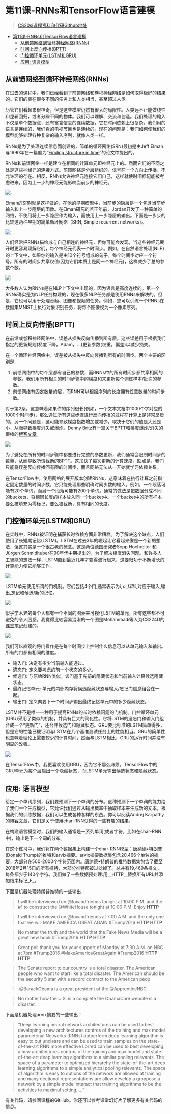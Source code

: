 # 第11课-RNNs和TensorFlow语言建模

> [CS20si课程资料和代码Github地址](https://github.com/cnscott/Stanford-CS20si)

<!-- TOC -->

- [第11课-RNNs和TensorFlow语言建模](#第11课-rnns和tensorflow语言建模)
    - [从前馈网络到循环神经网络(RNNs)](#从前馈网络到循环神经网络rnns)
    - [时间上反向传播(BPTT)](#时间上反向传播bptt)
    - [门控循环单元(LSTM和GRU)](#门控循环单元lstm和gru)
    - [应用: 语言模型](#应用-语言模型)

<!-- /TOC -->

## 从前馈网络到循环神经网络(RNNs)

在过去的课程中，我们已经看到了前馈网络和卷积神经网络是如何取得极好的结果的。它们的表在很多不同的任务上和人类相当，甚至超过人类。

尽管它们看起来很神奇，但是这些模型仍然有很大的局限性。人类远不止能做线性和逻辑回归，或者分辨不同的物体。我们可以理解、交流和创造。我们处理的输入不仅是单个数据点，还有富含信息的连续数据，它在时间依赖上很复杂。我们用的语言是连续的，我们看的电视节目也是连续的。现在的问题是：我们如何使我们的模型能够处理各种复杂的输入序列，就像人类一样。

RNNs是为了处理连续信息而创建的，简单的循环网络(SRN)最初是由Jeff Elman与1990年在一篇题为“[Finding structure in time](https://onlinelibrary.wiley.com/doi/abs/10.1207/s15516709cog1402_1)”的论文中提出的。

RNNs和前馈网络一样是建立在相同的计算单元即神经元上的。然而它们的不同之处是这些神经元的连接方式。前馈网络是分层组织的，信号在一个方向上传播，不允许环的存在。相反，RNNs允许神经元连接它们自己，这样就使时间标记能被考虑进来，因为上一步的神经元能影响当前步的神经元。

![](http://images.cnblogs.com/cnblogs_com/tech0ne/1247403/o_RNNs-Contrast.jpg)

Elman的SRN就是这样做的，在他的早期模型中，当前步的隐层是一个包含当前步输入和上一步隐层的函数。在Elman研究的若干年前，Jordan开发了一种简单的网络，不使用将上一步隐层作为输入，而使用上一步隐层的输出。下面是一步步的比较这两种早期的简单循环网络（SRN, Simple recurrent networks）。

![](http://images.cnblogs.com/cnblogs_com/tech0ne/1247403/o_SRN-Contrast.jpg)

人们经常把RNNs描绘成与自己相连的神经元，但你可能会发现，当这些神经元展开时更容易理解它们，每个神经元代表一个时间步。例如，在自然语言处理(NLP)的上下文中，如果你的输入是由10个符号组成的句子，每个时间步对应一个符号。所有的时间步共享权值(因为它们本质上是同一个神经元)，这样减少了总的参数个数。

![](http://images.cnblogs.com/cnblogs_com/tech0ne/1247403/o_RNNs-Neuron.jpg)

大多数人认为RNNs是在NLP上下文中出现的，因为语言是高度连续的。第一个RNNs确实是为NLP任务构建的，现在很多NLP任务都是使用RNNs来解决的。但是，它也可以用于处理音频、图像和视频的任务。例如，您可以训练一个RNNs在数据集MNIST上执行对象识别任务，将每个图像视为一个像素序列。

## 时间上反向传播(BPTT)
在前馈或卷积神经网络中，误差从损失反向传播到所有层。这些误差用于根据我们指定的更新规则(梯度下降，Adam，…)更新参数(权重，偏差)以减少损失。

在一个循环神经网络中，误差被从损失中反向传播到所有的时间步。两个主要的区别是:

1. 前馈网络中的每个层都有自己的参数，而RNNs中的所有时间步都共享相同的参数。我们用所有相关的时间步骤中的梯度和来更新每个训练样本/批次的参数。
2. 前馈网络有固定数量的层，而RNN可以根据序列的长度拥有任意数量的时间步数。

对于第2条，这意味着如果你的序列很长(例如，一个文本文档中1000个字对应的1000个时间步)，那么通过所有这些步骤进行反向传播的过程在计算上是非常昂贵的。另一个问题是，这可能导致梯度指数增加或减少，取决于它们的值是大还是小，从而导致梯度消失或爆炸。Denny Britz有一篇关于BPTT和梯度爆炸/消失的很棒的[博客文章](http://www.wildml.com/2015/10/recurrent-neural-networks-tutorial-part-3-backpropagation-through-time-and-vanishing-gradients/)。

![](http://images.cnblogs.com/cnblogs_com/tech0ne/1247403/o_BPTT-Exp-Vani.png)

为了避免在所有的时间步骤中都要进行完整的参数更新，我们通常会限制时间步的数量，从而导致所谓截断的BPTT。这加快了每次更新的计算速度。缺点是，我们只能将误差反向传播回有限的时间步，而且网络无法从一开始就学习依赖关系。

在TensorFlow中，使用网络的展开版本创建RNNs，这意味着在执行计算之前指定固定数量的时间步数，它只能处理那些明确时间步数的输入。例如，一个段落可能有20个单词，而另一个段落可能有200个单词。通常的做法是把数据分成不同的buckets，将相同长度的样本放入同一个bucket中。一个bucket中的所有样本要么被填充为零标记，要么被截断，具有相同的长度。

## 门控循环单元(LSTM和GRU)

在实践中，RNNs被证明在捕获长时依赖方面非常糟糕。为了解决这个缺点，人们使用了长短期记忆(LSTM)。LSTM在过去3年的崛起让它看起来像是一个新的想法，但这其实是一个很古老的概念。这是两位德国研究者Sepp Hochreiter 和 Jürgen Schmidhuber在90年代中期提出的，为了解决梯度消失问题。和许多人工智能的想法一样，LSTM直到最近几年才变得流行起来，这要归功于不断增长的计算能力使它能够工作。

![](http://images.cnblogs.com/cnblogs_com/tech0ne/1247403/o_GoogleTrend.jpg)

LSTM单元使用所谓的门机制。它们包括4个门,通常表示为$i,o,f和\tilde{c}$,对应于输入,输出,忘记和候选/新的记忆。

![](http://images.cnblogs.com/cnblogs_com/tech0ne/1247403/o_LSTM-Formula.jpg)

似乎学术界的每个人都有一个不同的图表来可视化LSTM的单元，所有这些都不可避免的令人困惑。我觉得比较容易混淆的一个图是Mohammadi等人为CS224D的[课堂笔记](https://cs224d.stanford.edu/lecture_notes/LectureNotes4.pdf)创建的。

![](http://images.cnblogs.com/cnblogs_com/tech0ne/1247403/o_LSTM-Unit-Model.png)

我们可以直观的将门看作是在每个时间步上控制什么信息可以从单元输入和输出。所有的门都有相同的维度。

- 输入门: 决定有多少当前输入能通过。
- 遗忘门: 定义要考虑的前一个状态的多少。
- 候选门: 与原始RNN类似，该门基于先前的隐藏状态和当前输入计算候选隐藏状态。
- 最终记忆单元: 单元的内部内存将候选隐藏状态与输入/忘记门信息组合在一起。
- 输出门: 定义向要下一个时间步输出最终记忆单元中的多少隐藏状态。

LSTM并不是唯一一种用于提高RNNs的长时依赖问题的门机制。门控循环单元(GRU)采用了类似的机制，并具有巨大的简化性。它将LSTM的遗忘门和输入门组合成一个“更新门”，还合并候选门和隐藏状态。GRU要比标准的LSTM简单得多，但是它的性能已被证明与LSTM在几个基准测试任务上的性能相当。GRU的简单性也意味着理论上需要较少的计算时间，然而与LSTM相比，GRU的运行时间并没有明显的改善。

![](http://images.cnblogs.com/cnblogs_com/tech0ne/1247403/o_RNNs-GRU-Contrast.jpg)

在TensorFlow中，我更喜欢使用GRU，因为它不那么麻烦。TensorFlow中的GRU单元为每个层输出一个隐藏状态，而LSTM单元输出候选状态和隐藏状态。

## 应用: 语言模型

给定一个单词序列，我们要预测下一个单词的分布。这种预测下一个单词的能力给了我们一个生成模型，它允许我们通过从输出概率中抽取样本来生成新的文本。根据我们的训练数据，我们可以生成各种各样的东西。你可以阅读Andrej Karpathy的[博客文章](http://karpathy.github.io/2015/05/21/rnn-effectiveness/)，它们是关于使用char-RNN获得的一些有趣的结果。

在构建语言模型时，我们的输入通常是一系列单词(或者字符，比如在char-RNN中)，输出是下一个词的分布。

在这个练习中，我们将在两个数据集上构建一个char-RNN模型：唐纳德•特朗普(Donald Trump)的推特和arvix摘要。arvix摘要数据集包含20,466个单独的摘要，大部分在500-2000个字符范围内。唐纳德•特朗普的推特数据集包含了截至2018年2月15日的所有推特，大部分推特都被过滤掉了。总共有19,469条推文，每条都少于140个字符。我们做了一些数据预处理:用__HTTP__替换所有URL并添加结束标记_E_。

下面是机器处理特朗普推特的一些输出：

> I will be interviewed on @foxandfriends tonight at 10:00 P.M. and the #1 to construct the @WhiteHouse tonight at 10:00 P.M. Enjoy __HTTP__

> I will be interviewed on @foxandfriends at 7:00 A.M. and the only one that we will MAKE AMERICA GREAT AGAIN #Trump2016 __HTTP__ __HTTP__

> No matter the truth and the world that the Fake News Media will be a great new book #Trump2016 __HTTP__ __HTTP__

> Great poll thank you for your support of Monday at 7:30 A.M. on NBC at 7pm #Trump2016 #MakeAmericaGreatAgain #Trump2016 __HTTP__ __HTTP__

> The Senate report to our country is a total disaster. The American people who want to start like a total disaster. The American should be the security 5 star with a record contract to the American peop

> .@BarackObama is a great president of the @ApprenticeNBC

> No matter how the U.S. is a complete the ObamaCare website is a disaster.

下面是机器处理arvix摘要的一些输出：

> “Deep learning neural network architectures can be used to best developing a new architectures contros of the training and max model parametrinal Networks (RNNs) outperform deep learning algorithm is easy to out unclears and can be used to train samples on the state-of-the-art RNN more effective Lorred can be used to best developing a new architectures contros of the training and max model and state-of-the-art deep learning algorithms to a similar pooling relevants. The space of a parameter to optimized hierarchy the state-of-the-art deep learning algorithms to a simple analytical pooling relevants. The space of algorithm is easy to outions of the network are allowed at training and many dectional representations are allow develop a groppose a network by a simple model interact that training algorithms to be the activities to maximul setting, …”

有关代码，请参阅课程的GitHub。你还可以参考课堂幻灯片了解更多有关代码的信息。